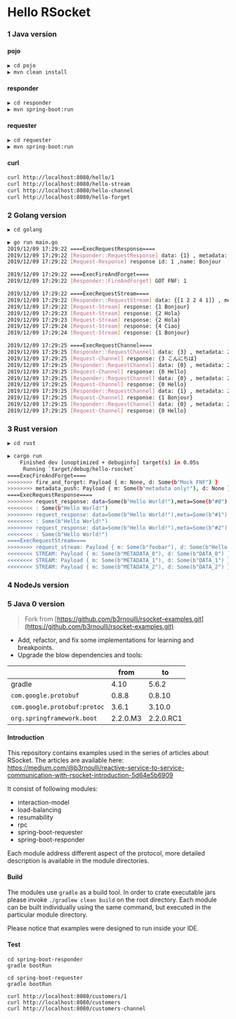 # Hello RSocket

### 1 Java version

#### pojo
```bash
▶ cd pojo
▶ mvn clean install
```
#### responder
```bash
▶ cd responder
▶ mvn spring-boot:run
```
#### requester
```bash
▶ cd requester
▶ mvn spring-boot:run
```

#### curl
```bash
curl http://localhost:8080/hello/1
curl http://localhost:8080/hello-stream
curl http://localhost:8080/hello-channel
curl http://localhost:8080/hello-forget
```

### 2 Golang version

```bash
▶ cd golang

▶ go run main.go
2019/12/09 17:29:22 ====ExecRequestResponse====
2019/12/09 17:29:22 [Responder::RequestResponse] data: {1} , metadata: 2019-12-09 5:29:220 pm
2019/12/09 17:29:22 [Request-Response] response id: 1 ,name: Bonjour

2019/12/09 17:29:22 ====ExecFireAndForget====
2019/12/09 17:29:22 [Responder::FireAndForget] GOT FNF: 1

2019/12/09 17:29:22 ====ExecRequestStream====
2019/12/09 17:29:22 [Responder::RequestStream] data: {[1 2 2 4 1]} , metadata: 2019-12-09 5:29:220 pm
2019/12/09 17:29:22 [Request-Stream] response: {1 Bonjour}
2019/12/09 17:29:23 [Request-Stream] response: {2 Hola}
2019/12/09 17:29:23 [Request-Stream] response: {2 Hola}
2019/12/09 17:29:24 [Request-Stream] response: {4 Ciao}
2019/12/09 17:29:24 [Request-Stream] response: {1 Bonjour}

2019/12/09 17:29:25 ====ExecRequestChannel====
2019/12/09 17:29:25 [Responder::RequestChannel] data: {3} , metadata: 2019-12-09 5:29:250 pm
2019/12/09 17:29:25 [Request-Channel] response: {3 こんにちは}
2019/12/09 17:29:25 [Responder::RequestChannel] data: {0} , metadata: 2019-12-09 5:29:250 pm
2019/12/09 17:29:25 [Request-Channel] response: {0 Hello}
2019/12/09 17:29:25 [Responder::RequestChannel] data: {0} , metadata: 2019-12-09 5:29:250 pm
2019/12/09 17:29:25 [Request-Channel] response: {0 Hello}
2019/12/09 17:29:25 [Responder::RequestChannel] data: {1} , metadata: 2019-12-09 5:29:250 pm
2019/12/09 17:29:25 [Request-Channel] response: {1 Bonjour}
2019/12/09 17:29:25 [Responder::RequestChannel] data: {0} , metadata: 2019-12-09 5:29:250 pm
2019/12/09 17:29:25 [Request-Channel] response: {0 Hello}
```

### 3 Rust version

```bash
▶ cd rust 

▶ cargo run
    Finished dev [unoptimized + debuginfo] target(s) in 0.05s
     Running `target/debug/hello-rsocket`
====ExecFireAndForget====
>>>>>>>> fire_and_forget: Payload { m: None, d: Some(b"Mock FNF") }
>>>>>>>> metadata_push: Payload { m: Some(b"metadata only!"), d: None }
====ExecRequestResponse====
>>>>>>>> request_response: data=Some(b"Hello World!"),meta=Some(b"#0")
<<<<<<<< : Some(b"Hello World!")
>>>>>>>> request_response: data=Some(b"Hello World!"),meta=Some(b"#1")
<<<<<<<< : Some(b"Hello World!")
>>>>>>>> request_response: data=Some(b"Hello World!"),meta=Some(b"#2")
<<<<<<<< : Some(b"Hello World!")
====ExecRequestStream====
>>>>>>>> request_stream: Payload { m: Some(b"foobar"), d: Some(b"Hello Rust!") }
<<<<<<<< STREAM: Payload { m: Some(b"METADATA_0"), d: Some(b"DATA_0") }
<<<<<<<< STREAM: Payload { m: Some(b"METADATA_1"), d: Some(b"DATA_1") }
<<<<<<<< STREAM: Payload { m: Some(b"METADATA_2"), d: Some(b"DATA_2") }

```

### 4 NodeJs version

### 5 Java 0 version
> Fork from [https://github.com/b3rnoulli/rsocket-examples.git](https://github.com/b3rnoulli/rsocket-examples.git)

- Add, refactor, and fix some implementations for learning and breakpoints.
- Upgrade the blow dependencies and tools:

|   | from  | to   |
| ---- | ---- | ---- |
|  gradle    |   4.10   |  5.6.2    |
| `com.google.protobuf` | 0.8.8 | 0.8.10 |
| `com.google.protobuf:protoc` | 3.6.1 | 3.10.0 |
| `org.springframework.boot` | 2.2.0.M3 | 2.2.0.RC1 |

#### Introduction

This repository contains examples used in the series of articles about RSocket. The articles are available here: https://medium.com/@b3rnoulli/reactive-service-to-service-communication-with-rsocket-introduction-5d64e5b6909

It consist of following modules:
- interaction-model
- load-balancing
- resumability
- rpc
- spring-boot-requester
- spring-boot-responder

Each module address different aspect of the protocol, more detailed description is available in the module directories.

#### Build

The modules use ```gradle``` as a build tool. In order to crate executable jars please invoke
`./gradlew clean build` on the root directory. Each module can be built individually using the same command, 
but executed in the particular module directory.

Please notice that examples were designed to run inside your IDE.


#### Test

```shell
cd spring-boot-responder
gradle bootRun
```

```shell
cd spring-boot-requester
gradle bootRun
```

```shell
curl http://localhost:8080/customers/1
curl http://localhost:8080/customers
curl http://localhost:8080/customers-channel
```